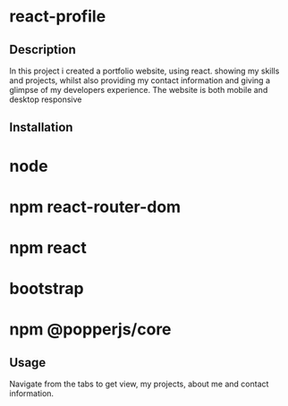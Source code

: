 # react-profile

## Description

In this project i created a portfolio website, using react. showing my skills and projects, whilst also providing my contact information and giving a glimpse of my developers experience. The website is both mobile and desktop responsive 

## Installation

# node
# npm react-router-dom
# npm react
# bootstrap
# npm @popperjs/core




## Usage

Navigate from the tabs to get view, my projects, about me and contact information.
